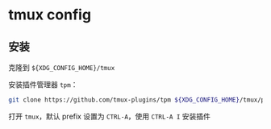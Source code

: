 # tmux config

## 安装

克隆到 `${XDG_CONFIG_HOME}/tmux`

安装插件管理器 `tpm`：

```bash
git clone https://github.com/tmux-plugins/tpm ${XDG_CONFIG_HOME}/tmux/plugins/tpm
```

打开 `tmux`，默认 prefix 设置为 `CTRL-A`，使用 `CTRL-A I` 安装插件
